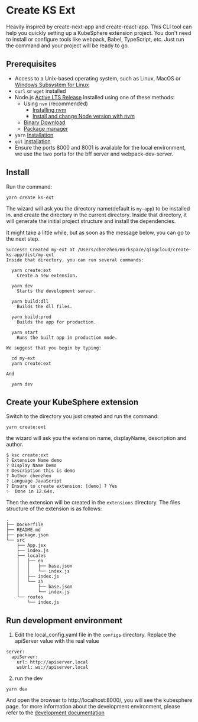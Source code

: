 # Create KS Ext

Heavily inspired by create-next-app and create-react-app. This CLI tool can help you quickly setting up a KubeSphere extension project.
You don't need to install or configure tools like webpack, Babel, TypeScript, etc. Just run the command and your project will be ready to go.

## Prerequisites
- Access to a Unix-based operating system, such as Linux, MacOS or
  [Windows Subsystem for Linux](https://docs.microsoft.com/en-us/windows/wsl/)
- `curl` or `wget` installed
- Node.js [Active LTS Release](https://nodejs.org/en/about/releases/) installed using one of these
  methods:
    - Using `nvm` (recommended)
        - [Installing nvm](https://github.com/nvm-sh/nvm#install--update-script)
        - [Install and change Node version with nvm](https://nodejs.org/en/download/package-manager/#nvm)
    - [Binary Download](https://nodejs.org/en/download/)
    - [Package manager](https://nodejs.org/en/download/package-manager/)
- `yarn` [Installation](https://classic.yarnpkg.com/en/docs/install)
- `git` [installation](https://github.com/git-guides/install-git)
- Ensure the ports 8000 and 8001 is available for the local environment, we use the two ports for the bff server and webpack-dev-server.

## Install

Run the command:
```
yarn create ks-ext
```
The wizard will ask you the directory name(default is `my-app`) to be installed in. and create the directory in the current directory.
Inside that directory, it will generate the initial project structure and install the dependencies.

It might take a little while, but as soon as the message below, you can go to the next step.
```shell
Success! Created my-ext at /Users/chenzhen/Workspace/qingcloud/create-ks-app/dist/my-ext
Inside that directory, you can run several commands:

  yarn create:ext
    Create a new extension.

  yarn dev
    Starts the development server.

  yarn build:dll
    Builds the dll files.

  yarn build:prod
    Builds the app for production.

  yarn start
    Runs the built app in production mode.

We suggest that you begin by typing:

  cd my-ext
  yarn create:ext

And

  yarn dev

```

## Create your KubeSphere extension

Switch to the directory you just created and run the command:
```
yarn create:ext
```

the wizard will ask you the extension name, displayName, description and author.

```shell
$ ksc create:ext
? Extension Name demo
? Display Name Demo
? Description this is demo
? Author chenzhen
? Language JavaScript
? Ensure to create extension: [demo] ? Yes
✨  Done in 12.64s.
```
Then the extension will be created in the `extensions` directory. The files structure of the extension is as follows:

```shell
.
├── Dockerfile
├── README.md
├── package.json
└── src
    ├── App.jsx
    ├── index.js
    ├── locales
    │   ├── en
    │   │   ├── base.json
    │   │   └── index.js
    │   ├── index.js
    │   └── zh
    │       ├── base.json
    │       └── index.js
    └── routes
        └── index.js

```

## Run development environment

1. Edit the local_config.yaml file in the `configs` directory. Replace the apiServer value with the real value

```shell
server:
  apiServer:
    url: http://apiserver.local
    wsUrl: ws://apiserver.local
```
2. run the dev

```shell    
yarn dev
```
And open the browser to http://localhost:8000/, you will see the kubesphere page. 
for more information about the development environment, please refer to the [development documentation](https://kubesphere-dev-guide.netlify.app/extension-dev-guide)
